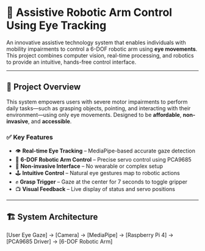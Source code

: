 # 🤖 Assistive Robotic Arm Control Using Eye Tracking

An innovative assistive technology system that enables individuals with mobility impairments to control a 6-DOF robotic arm using **eye movements**. This project combines computer vision, real-time processing, and robotics to provide an intuitive, hands-free control interface.

---

## 🎯 Project Overview

This system empowers users with severe motor impairments to perform daily tasks—such as grasping objects, pointing, and interacting with their environment—using only eye movements. Designed to be **affordable**, **non-invasive**, and **accessible**.

### ✅ Key Features

- 👁️ **Real-time Eye Tracking** – MediaPipe-based accurate gaze detection  
- 🦾 **6-DOF Robotic Arm Control** – Precise servo control using PCA9685  
- 🧠 **Non-invasive Interface** – No wearable or complex setup  
- 🕹️ **Intuitive Control** – Natural eye gestures map to robotic actions  
- ✊ **Grasp Trigger** – Gaze at the center for 7 seconds to toggle gripper  
- 📺 **Visual Feedback** – Live display of status and servo positions  

---
## 🏗️ System Architecture

[User Eye Gaze] → [Camera] → [MediaPipe] → [Raspberry Pi 4] → [PCA9685 Driver] → [6-DOF Robotic Arm]

